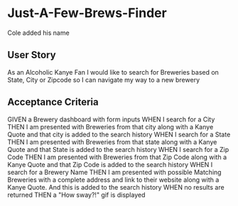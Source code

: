 # Just-A-Few-Brews-Finder
Cole added his name
## User Story
As an Alcoholic Kanye Fan I would like to search for Breweries based on State, City or Zipcode so I can navigate my way to a new brewery

## Acceptance Criteria
GIVEN a Brewery dashboard with form inputs
WHEN I search for a City
THEN I am presented with Breweries from that city along with a Kanye Quote and that city is added to the search history
WHEN I search for a State
THEN I am presented with Breweries from that state along with a Kanye Quote and that State is added to the search history
WHEN I search for a Zip Code
THEN I am presented with Breweries from that Zip Code along with a Kanye Quote and that Zip Code is added to the search history
WHEN I search for a Brewery Name
THEN I am presented with possible Matching Breweries with a complete address and link to their website along with a Kanye Quote. And this is added to the search history
WHEN no results are returned
THEN a "How sway?!" gif is displayed
